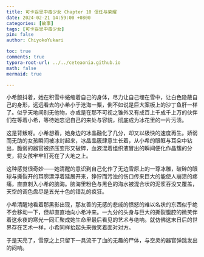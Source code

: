 ```yaml
---
title: 可卡妥思中毒少女 Chapter 10 信任与荣耀
date: 2024-02-21 14:59:00 +0800
categories: [故事]
tags: [可卡妥思中毒少女]
pin: false
author: ChiyokoYukari

toc: true
comments: true
typora-root-url: ../../ceteaonia.github.io
math: false
mermaid: true

---
```


小希颤抖着，她在积雪中蜷缩着自己的身体，尽力让自己埋在雪中，让白色隐蔽自己的身形，远远看去的小希小于沧海一粟，倒不如说是巨大案板上的沙丁鱼肝一样了。似乎天地间别无他物，亦或是在那不可视之锥外又有成百上千成千上万的伙伴们在等着小希，等待她忘记自己的来处与容貌，彻底成为冰花里的一片污渍。

这是背叛呀。小希想着，她身边的冰晶融化了几分，却又以极快的速度再生。娇弱而无助的女孩瞬间被冰封起来，冰晶晶簇肆意生长着，从小希的眼眶与耳朵中钻出，脆弱的器官被挤压变形又破碎，血液混着组织液冒出的瞬间便化作晶簇的分支，将女孩牢牢钉死在了大地之上。

这种感觉很奇妙——她清醒的意识到自己化作了无边雪原上的一尊冰雕，破碎的眼球与撕裂开的耳廓漂浮着延展开来，狰狞而污浊的伤口传来巨大的能使人崩溃的疼痛，直直刺入小希的脑海。脑海里粉色与黑色的海水被混合状的泥浆吞没又覆盖，天空的调色盘尽是五光十色的错乱的疯狂。

小希清醒地看着那黑影出现，那友善的无感的悲戚的愤怒的难以名状的东西似乎绝不会移动一下，但却直直地向小希冲来。一九分的头身与巨大的撕裂腹腔的微笑伴着这永夜的寒光一同汇聚成她生命里最后看见的艺术与绝响。就仿佛这末日后的世界存在艺术一样，小希同样抬起头来微笑着面对对方。

于是天亮了，雪原之上只留下一具流干了血的无趣的尸体，与空灵的器官弹跳发出的闷响。

